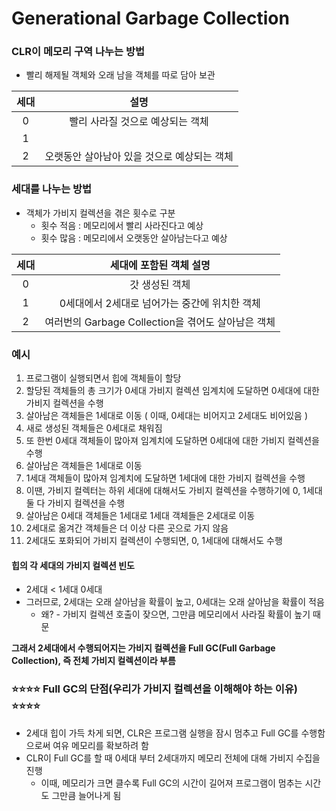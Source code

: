 Generational  Garbage Collection
===

### CLR이 메모리 구역 나누는 방법
* 빨리 해제될 객체와 오래 남을 객체를 따로 담아 보관

| 세대 |                     설명                    |
|:----:|:-------------------------------------------:|
|   0  |       빨리 사라질 것으로 예상되는 객체      |
|   1  |                                             |
|   2  | 오랫동안 살아남아 있을 것으로 예상되는 객체 |

### 세대를 나누는 방법
* 객체가 가비지 컬렉션을 겪은 횟수로 구분
   * 횟수 적음 : 메모리에서 빨리 사라진다고 예상
   * 횟수 많음 : 메모리에서 오랫동안 살아남는다고 예상

| 세대 |               세대에 포함된 객체 설명              |
|:----:|:--------------------------------------------------:|
|   0  |                   갓 생성된 객체                   |
|   1  |    0세대에서 2세대로 넘어가는 중간에 위치한 객체   |
|   2  | 여러번의 Garbage Collection을 겪어도 살아남은 객체 |

### 예시
1. 프로그램이 실행되면서 힙에 객체들이 할당
2. 할당된 객체들의 총 크기가 0세대 가비지 컬렉션 임계치에 도달하면 0세대에 대한 가비지 컬렉션을 수행
3. 살아남은 객체들은 1세대로 이동 ( 이때, 0세대는 비어지고 2세대도 비어있음 )
4. 새로 생성된 객체들은 0세대로 채워짐
5. 또 한번 0세대 객체들이 많아져 임계치에 도달하면 0세대에 대한 가비지 컬렉션을 수행
6. 살아남은 객체들은 1세대로 이동
7. 1세대 객체들이 많아져 임계치에 도달하면 1세대에 대한 가비지 컬렉션을 수행
8. 이땐, 가비지 컬렉터는 하위 세대에 대해서도 가비지 컬렉션을 수행하기에 0, 1세대 둘 다 가비지 컬렉션을 수행
9. 살아남은 0세대 객체들은 1세대로 1세대 객체들은 2세대로 이동
10. 2세대로 옮겨간 객체들은 더 이상 다른 곳으로 가지 않음
11. 2세대도 포화되어 가비지 컬렉션이 수행되면, 0, 1세대에 대해서도 수행

#### 힙의 각 세대의 가비지 컬렉션 빈도
* 2세대 < 1세대 0세대
* 그러므로, 2세대는 오래 살아남을 확률이 높고, 0세대는 오래 살아남을 확률이 적음
   * 왜? - 가비지 컬렉션 호출이 잦으면, 그만큼 메모리에서 사라질 확률이 높기 때문

**그래서 2세대에서 수행되어지는 가비지 컬렉션을 Full GC(Full Garbage Collection), 즉 전체 가비지 컬렉션이라 부름**

### ⭐⭐⭐⭐ Full GC의 단점(우리가 가비지 컬렉션을 이해해야 하는 이유) ⭐⭐⭐⭐
* 2세대 힙이 가득 차게 되면, CLR은 프로그램 실행을 잠시 멈추고 Full GC를 수행함으로써 여유 메모리를 확보하려 함
* CLR이 Full GC를 할 때 0세대 부터 2세대까지 메모리 전체에 대해 가비지 수집을 진행
   * 이때, 메모리가 크면 클수록 Full GC의 시간이 길어져 프로그램이 멈추는 시간도 그만큼 늘어나게 됨
